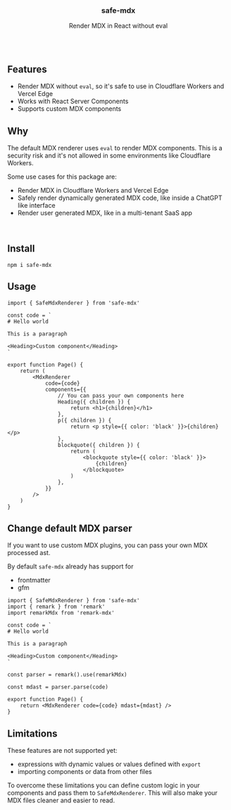 <div align='center'>
    <br/>
    <br/>
    <br/>
    <h3>safe-mdx</h3>
    <p>Render MDX in React without eval</p>
    <br/>
    <br/>
</div>

## Features

-   Render MDX without `eval`, so it's safe to use in Cloudflare Workers and Vercel Edge
-   Works with React Server Components
-   Supports custom MDX components

## Why

The default MDX renderer uses `eval` to render MDX components. This is a security risk and it's not allowed in some environments like Cloudflare Workers.

Some use cases for this package are:

-   Render MDX in Cloudflare Workers and Vercel Edge
-   Safely render dynamically generated MDX code, like inside a ChatGPT like interface
-   Render user generated MDX, like in a multi-tenant SaaS app

<br>

## Install

```
npm i safe-mdx
```

## Usage

```tsx
import { SafeMdxRenderer } from 'safe-mdx'

const code = `
# Hello world

This is a paragraph

<Heading>Custom component</Heading>
`

export function Page() {
    return (
        <MdxRenderer
            code={code}
            components={{
                // You can pass your own components here
                Heading({ children }) {
                    return <h1>{children}</h1>
                },
                p({ children }) {
                    return <p style={{ color: 'black' }}>{children}</p>
                },
                blockquote({ children }) {
                    return (
                        <blockquote style={{ color: 'black' }}>
                            {children}
                        </blockquote>
                    )
                },
            }}
        />
    )
}
```

## Change default MDX parser

If you want to use custom MDX plugins, you can pass your own MDX processed ast.

By default `safe-mdx` already has support for

-   frontmatter
-   gfm

```tsx
import { SafeMdxRenderer } from 'safe-mdx'
import { remark } from 'remark'
import remarkMdx from 'remark-mdx'

const code = `
# Hello world

This is a paragraph

<Heading>Custom component</Heading>
`

const parser = remark().use(remarkMdx)

const mdast = parser.parse(code)

export function Page() {
    return <MdxRenderer code={code} mdast={mdast} />
}
```

## Limitations

These features are not supported yet:

-   expressions with dynamic values or values defined with `export`
-   importing components or data from other files

To overcome these limitations you can define custom logic in your components and pass them to `SafeMdxRenderer`. This will also make your MDX files cleaner and easier to read.
